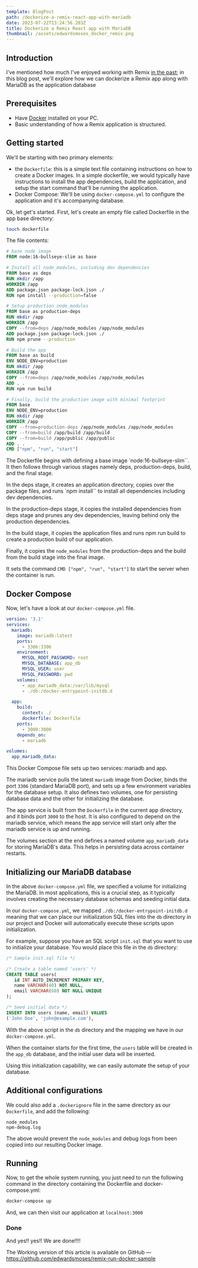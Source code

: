```yaml
---
template: BlogPost
path: /dockerize-a-remix-react-app-with-mariadb
date: 2023-07-22T13:24:56.203Z
title: Dockerize a Remix React app with MariaDB
thumbnail: /assets/edwardsmoses_docker_remix.png
---
```


<!--StartFragment-->

## Introduction

I've mentioned how much I've enjoyed working with Remix [in the past](https://edwardsmoses.com/guide-to-accepting-payments-with-stripe-in-remix-run); in this blog post, we'll explore how we can dockerize a Remix app along with MariaDB as the application database

## Prerequisites

- Have [Docker](https://www.docker.com/products/docker-desktop) installed on your PC.
- Basic understanding of how a Remix application is structured.

## Getting started

We'll be starting with two primary elements:

- the `Dockerfile`: this is a simple text file containing instructions on how to create a Docker images. In a simple dockerfile, we would typically have instructions to install the app dependencies, build the application, and setup the start command that'll be running the application.
- Docker Compose: We'll be using `docker-compose.yml` to configure the application and it's accompanying database.

Ok, let get's started. First, let's create an empty file called Dockerfile in the app base directory:

```sh
touch dockerfile
```

The file contents:

```dockerfile
# base node image
FROM node:16-bullseye-slim as base

# Install all node_modules, including dev dependencies
FROM base as deps
RUN mkdir /app
WORKDIR /app
ADD package.json package-lock.json ./
RUN npm install --production=false

# Setup production node_modules
FROM base as production-deps
RUN mkdir /app
WORKDIR /app
COPY --from=deps /app/node_modules /app/node_modules
ADD package.json package-lock.json ./
RUN npm prune --production

# Build the app
FROM base as build
ENV NODE_ENV=production
RUN mkdir /app
WORKDIR /app
COPY --from=deps /app/node_modules /app/node_modules
ADD . .
RUN npm run build

# Finally, build the production image with minimal footprint
FROM base
ENV NODE_ENV=production
RUN mkdir /app
WORKDIR /app
COPY --from=production-deps /app/node_modules /app/node_modules
COPY --from=build /app/build /app/build
COPY --from=build /app/public /app/public
ADD . .
CMD ["npm", "run", "start"]

```

The Dockerfile begins with defining a base image `node:16-bullseye-slim``. It then follows through various stages namely deps, production-deps, build, and the final stage.

In the deps stage, it creates an application directory, copies over the package files, and runs `npm install`` to install all dependencies including dev dependencies.

In the production-deps stage, it copies the installed dependencies from deps stage and prunes any dev dependencies, leaving behind only the production dependencies.

In the build stage, it copies the application files and runs npm run build to create a production build of our application.

Finally, it copies the `node_modules` from the production-deps and the build from the build stage into the final image.

It sets the command `CMD ["npm", "run", "start"]` to start the server when the container is run.

## Docker Compose

Now, let's have a look at our `docker-compose.yml` file.

```yaml
version: '3.1'
services:
  mariadb:
    image: mariadb:latest
    ports:
      - 3306:3306
    environment:
      MYSQL_ROOT_PASSWORD: root
      MYSQL_DATABASE: app_db
      MYSQL_USER: user
      MYSQL_PASSWORD: pwd
    volumes:
      - app_mariadb_data:/var/lib/mysql
      - ./db:/docker-entrypoint-initdb.d

  app:
    build:
      context: ./
      dockerfile: Dockerfile
    ports:
      - 3000:3000
    depends_on:
      - mariadb

volumes:
  app_mariadb_data:

```

This Docker Compose file sets up two services: mariadb and app.

The mariadb service pulls the latest `mariadb` image from Docker, binds the port `3306` (standard MariaDB port), and sets up a few environment variables for the database setup.
It also defines two volumes, one for persisting database data and the other for initializing the database.

The app service is built from the `Dockerfile` in the current app directory, and it binds port `3000` to the host.
It is also configured to depend on the mariadb service, which means the app service will start only after the mariadb service is up and running.

The volumes section at the end defines a named volume `app_mariadb_data` for storing MariaDB's data. This helps in persisting data across container restarts.

## Initializing our MariaDB database

In the above `docker-compose.yml` file, we specified a volume for initializing the MariaDB. In most applications, this is a crucial step, as it typically involves creating the necessary database schemas and seeding initial data.

In our `docker-compose.yml`, we mapped `./db:/docker-entrypoint-initdb.d` meaning that we can place our initialization SQL files into the `db` directory in our project and Docker will automatically execute these scripts upon initialization.

For example, suppose you have an SQL script `init.sql` that you want to use to initialize your database. You would place this file in the `db` directory:

```sql
/* Sample init.sql file */

/* Create a table named 'users' */
CREATE TABLE users(
   id INT AUTO_INCREMENT PRIMARY KEY,
   name VARCHAR(40) NOT NULL,
   email VARCHAR(60) NOT NULL UNIQUE
);

/* Seed initial data */
INSERT INTO users (name, email) VALUES
('John Doe', 'john@example.com'),
```

With the above script in the `db` directory and the mapping we have in our `docker-compose.yml`.

When the container starts for the first time, the `users` table will be created in the `app_db` database, and the initial user data will be inserted.

Using this initialization capability, we can easily automate the setup of your database.

## Additional configurations

We could also add a `.dockerignore` file in the same directory as our `Dockerfile`, and add the following:

```dockerignore
node_modules
npm-debug.log
```

The above would prevent the `node_modules` and debug logs from been copied into our resulting Docker image.

## Running

Now, to get the whole system running, you just need to run the following command in the directory containing the Dockerfile and docker-compose.yml:

```bash
docker-compose up
```

And, we can then visit our application at `localhost:3000`

### Done

And yes!! yes!! We are done!!!!

The Working version of this article is available on GitHub —
<https://github.com/edwardsmoses/remix-run-docker-sample>
